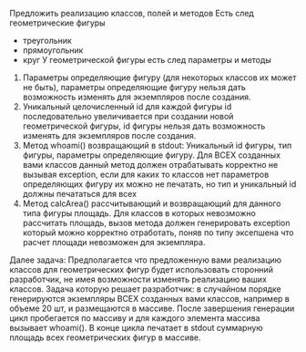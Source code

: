Предложить реализацию классов, полей и методов
Есть след геометрические фигуры
- треугольник
- прямоугольник
- круг
  У геометрической фигуры есть след параметры и методы
1. Параметры определяющие фигуру (для некоторых классов их может не быть), параметры определяющие фигуру нельзя дать возможность изменять для экземпляров после создания.
2. Уникальный целочисленный id для каждой фигуры id последовательно увеличивается при создании новой геометрической фигуры, id фигуры нельзя дать возможность изменять для экземпляров после создания.
3. Метод whoami() возвращающий в stdout: Уникальный id фигуры, тип фигуры, параметры определяющие фигуру.
   Для ВСЕХ созданных вами классов данный метод должен отрабатывать корректно не вызывая exception, если для каких то классов нет параметров определяющих фигуру их можно не печатать, но тип и уникальный id должны печататься для всех
4. Метод сalcArea() рассчитывающий и возвращающий для данного типа фигуры площадь. Для классов в которых невозможно рассчитать площадь, вызов метода должен генерировать exception который можно корректно отработать, поняв по типу эксепшена что расчет площади невозможен для экземпляра.

Далее задача:
Предполагается что предложенную вами реализацию классов для геометрических фигур будет использовать сторонний разработчик,
не имея возможности изменять реализацию ваших классов.
Задача которую решает разработчик:
в случайном порядке генерируются экземпляры ВСЕХ созданных вами классов, например в объеме 20 шт, и размещаются в массиве.
После завершения генерации цикл пробегается по массиву и для каждого элемента массива вызывает whoami().
В конце цикла печатает в stdout суммарную площадь всех геометрических фигур в массиве.
